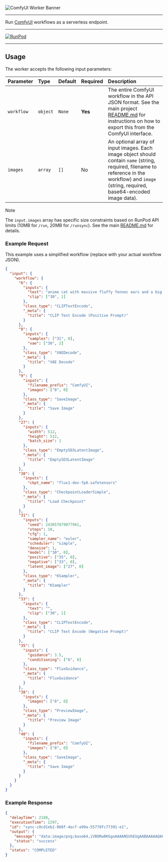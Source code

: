 ![ComfyUI Worker Banner](https://cpjrphpz3t5wbwfe.public.blob.vercel-storage.com/worker-comfyui_banner-CDZ6JIEByEePozCT1ZrmeVOsN5NX3U.jpeg)

---

Run [ComfyUI](https://github.com/comfyanonymous/ComfyUI) workflows as a serverless endpoint.

---

[![RunPod](https://api.runpod.io/badge/runpod-workers/worker-comfyui)](https://www.runpod.io/console/hub/runpod-workers/worker-comfyui)

---

## Usage

The worker accepts the following input parameters:

| Parameter  | Type     | Default | Required | Description                                                                                                                                                                                                                                    |
| :--------- | :------- | :------ | :------- | :--------------------------------------------------------------------------------------------------------------------------------------------------------------------------------------------------------------------------------------------- |
| `workflow` | `object` | `None`  | **Yes**  | The entire ComfyUI workflow in the API JSON format. See the main project [README.md](https://github.com/runpod-workers/worker-comfyui#how-to-get-the-workflow-from-comfyui) for instructions on how to export this from the ComfyUI interface. |
| `images`   | `array`  | `[]`    | No       | An optional array of input images. Each image object should contain `name` (string, required, filename to reference in the workflow) and `image` (string, required, base64-encoded image data).                                                |

> [!NOTE]
> The `input.images` array has specific size constraints based on RunPod API limits (10MB for `/run`, 20MB for `/runsync`). See the main [README.md](https://github.com/runpod-workers/worker-comfyui#inputimages) for details.

### Example Request

This example uses a simplified workflow (replace with your actual workflow JSON).

```json
{
  "input": {
    "workflow": {
      "6": {
        "inputs": {
          "text": "anime cat with massive fluffy fennec ears and a big fluffy tail blonde messy long hair blue eyes wearing a construction outfit placing a fancy black forest cake with candles on top of a dinner table of an old dark Victorian mansion lit by candlelight with a bright window to the foggy forest and very expensive stuff everywhere there are paintings on the walls",
          "clip": ["30", 1]
        },
        "class_type": "CLIPTextEncode",
        "_meta": {
          "title": "CLIP Text Encode (Positive Prompt)"
        }
      },
      "8": {
        "inputs": {
          "samples": ["31", 0],
          "vae": ["30", 2]
        },
        "class_type": "VAEDecode",
        "_meta": {
          "title": "VAE Decode"
        }
      },
      "9": {
        "inputs": {
          "filename_prefix": "ComfyUI",
          "images": ["8", 0]
        },
        "class_type": "SaveImage",
        "_meta": {
          "title": "Save Image"
        }
      },
      "27": {
        "inputs": {
          "width": 512,
          "height": 512,
          "batch_size": 1
        },
        "class_type": "EmptySD3LatentImage",
        "_meta": {
          "title": "EmptySD3LatentImage"
        }
      },
      "30": {
        "inputs": {
          "ckpt_name": "flux1-dev-fp8.safetensors"
        },
        "class_type": "CheckpointLoaderSimple",
        "_meta": {
          "title": "Load Checkpoint"
        }
      },
      "31": {
        "inputs": {
          "seed": 243057879077961,
          "steps": 10,
          "cfg": 1,
          "sampler_name": "euler",
          "scheduler": "simple",
          "denoise": 1,
          "model": ["30", 0],
          "positive": ["35", 0],
          "negative": ["33", 0],
          "latent_image": ["27", 0]
        },
        "class_type": "KSampler",
        "_meta": {
          "title": "KSampler"
        }
      },
      "33": {
        "inputs": {
          "text": "",
          "clip": ["30", 1]
        },
        "class_type": "CLIPTextEncode",
        "_meta": {
          "title": "CLIP Text Encode (Negative Prompt)"
        }
      },
      "35": {
        "inputs": {
          "guidance": 3.5,
          "conditioning": ["6", 0]
        },
        "class_type": "FluxGuidance",
        "_meta": {
          "title": "FluxGuidance"
        }
      },
      "38": {
        "inputs": {
          "images": ["8", 0]
        },
        "class_type": "PreviewImage",
        "_meta": {
          "title": "Preview Image"
        }
      },
      "40": {
        "inputs": {
          "filename_prefix": "ComfyUI",
          "images": ["8", 0]
        },
        "class_type": "SaveImage",
        "_meta": {
          "title": "Save Image"
        }
      }
    }
  }
}
```

### Example Response

```json
{
  "delayTime": 2188,
  "executionTime": 2297,
  "id": "sync-c0cd1eb2-068f-4ecf-a99a-55770fc77391-e1",
  "output": {
    "message": "data:image/png;base64,iVBORw0KGgoAAAANSUhEUgAABAAAAAQACAIAAADwf7zU...",
    "status": "success"
  },
  "status": "COMPLETED"
}
```
